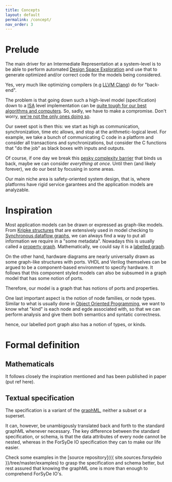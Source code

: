 ```yaml
---
title: Concepts
layout: default
permalink: /concept/
nav_order: 3
---
```


# Prelude

The main driver for an Intermediate Representation at a system-level is
to be able to perform automated [Design Space Exploration]({{site.projects.idesyde}})
and use that to generate optimized and/or correct code for the models
being considered.

Yes, very much like optimizing compilers (e.g [LLVM Clang](https://clang.llvm.org/)) do for "back-end".

The problem is that going down such a high-level model (specification) down to a [ISA](https://en.wikipedia.org/wiki/Instruction_set_architecture)
level implementation can be [quite tough for our best algorithms and computers](https://en.wikipedia.org/wiki/NP-hardness).
So, sadly, we have to make a compromise. Don't worry, [we're not the only ones doing so](https://mlir.llvm.org/).

Our sweet spot is then this: we start as high as communication, synchronization, time etc allows, and stop
at the arithmetic-logical level. For example, we take a bunch of communicating C code in a platform and consider
all transactions and synchronizations, but consider the C functions that "do the job" as black boxes with inputs
and outputs.

Of course, if one day we break this [pesky complexity barrier](https://en.wikipedia.org/wiki/P_versus_NP_problem) that
binds us back, maybe we can consider _everything at once_. Until then (and likely forever), we do our best by focusing in some areas.

Our main niche area is safety-oriented system design, that is, where platforms have rigid service garantees and
the application models are analyzable. 

# Inspiration

Most application models can be drawn or expressed as graph-like models. From [Kripke structures](https://en.wikipedia.org/wiki/Kripke_structure_(model_checking)) that are extensively
used in model checking to [Synchronous dataflow graphs](http://literature.cdn.keysight.com/litweb/pdf/ads15/ptolemy/pt093.html), we can always find a way to put all information we require
in a "some metadata". Nowadays this is usually called a [property graph](https://en.wikipedia.org/wiki/Graph_database#Labeled-property_graph). 
Mathematically, we could say it is a [labelled graph](https://en.wikipedia.org/wiki/Graph_labeling).

On the other hand, hardware diagrams are nearly universally drawn as some graph-like structures with ports.
VHDL and Verilog themselves can be argued to be a component-based environment to specify hardware. It follows
that this component styled models can also be subsumed in a graph model that has some notion of ports.

Therefore, our model is a graph that has notions of ports and properties. 

One last important aspect is the notion of node families, or node types. Similar to what is usually
done in [Object Oriented Programming](https://en.wikipedia.org/wiki/Object-oriented_programming), we want to know what "kind" is each node and egde associated with, so that we
can perform analysis and give them both semantics and syntatic correctness.

hence, our labelled port graph also has a notion of types, or kinds.

# Formal definition

## Mathematicals

It follows closely the inspiration mentioned and has been published in paper (put ref here). 

## Textual specification

The specification is a variant of the [graphML](http://graphml.graphdrawing.org/primer/graphml-primer.html), neither a subset or a superset.

It can, however, be unambigously translated back and forth to the standard graphML whenever
necessary. The key difference between the standard specification, or schema, is that the
data attributes of every node cannot be nested, whereas in the ForSyDe IO specification they
can to make our life easier.

Check some examples in the [source repository]({{ site.sources.forsydeio }}/tree/master/examples) to grasp the specification and schema better, but rest assured that knowing the graphML one is more than enough to
comprehend ForSyDe IO's.
